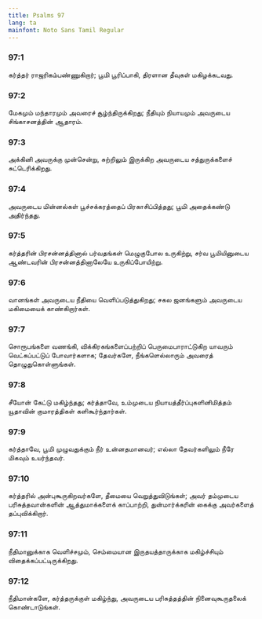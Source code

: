 ```yaml
---
title: Psalms 97
lang: ta
mainfont: Noto Sans Tamil Regular
---
```


###  97:1

கர்த்தர் ராஜரிகம்பண்ணுகிறார்; பூமி பூரிப்பாகி, திரளான தீவுகள் மகிழக்கடவது.

###  97:2

மேகமும் மந்தாரமும் அவரைச் சூழ்ந்திருக்கிறது; நீதியும் நியாயமும் அவருடைய சிங்காசனத்தின் ஆதாரம்.

###  97:3

அக்கினி அவருக்கு முன்சென்று, சுற்றிலும் இருக்கிற அவருடைய சத்துருக்களைச் சுட்டெரிக்கிறது.

###  97:4

அவருடைய மின்னல்கள் பூச்சக்கரத்தைப் பிரகாசிப்பித்தது; பூமி அதைக்கண்டு அதிர்ந்தது.

###  97:5

கர்த்தரின் பிரசன்னத்தினால் பர்வதங்கள் மெழுகுபோல உருகிற்று, சர்வ பூமியினுடைய ஆண்டவரின் பிரசன்னத்தினாலேயே உருகிப்போயிற்று.

###  97:6

வானங்கள் அவருடைய நீதியை வெளிப்படுத்துகிறது; சகல ஜனங்களும் அவருடைய மகிமையைக் காண்கிறார்கள்.

###  97:7

சொரூபங்களை வணங்கி, விக்கிரகங்களைப்பற்றிப் பெருமைபாராட்டுகிற யாவரும் வெட்கப்பட்டுப் போவார்களாக; தேவர்களே, நீங்களெல்லாரும் அவரைத் தொழுதுகொள்ளுங்கள்.

###  97:8

சீயோன் கேட்டு மகிழ்ந்தது; கர்த்தாவே, உம்முடைய நியாயத்தீர்ப்புகளினிமித்தம் யூதாவின் குமாரத்திகள் களிகூர்ந்தார்கள்.

###  97:9

கர்த்தாவே, பூமி முழுவதுக்கும் நீர் உன்னதமானவர்; எல்லா தேவர்களிலும் நீரே மிகவும் உயர்ந்தவர்.

###  97:10

கர்த்தரில் அன்புகூருகிறவர்களே, தீமையை வெறுத்துவிடுங்கள்; அவர் தம்முடைய பரிசுத்தவான்களின் ஆத்துமாக்களைக் காப்பாற்றி, துன்மார்க்கரின் கைக்கு அவர்களைத் தப்புவிக்கிறார்.

###  97:11

நீதிமானுக்காக வெளிச்சமும், செம்மையான இருதயத்தாருக்காக மகிழ்ச்சியும் விதைக்கப்பட்டிருக்கிறது.

###  97:12

நீதிமான்களே, கர்த்தருக்குள் மகிழ்ந்து, அவருடைய பரிசுத்தத்தின் நினைவுகூருதலைக் கொண்டாடுங்கள்.

